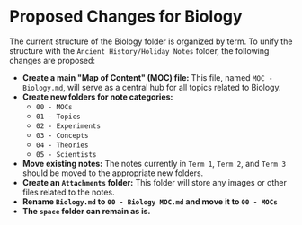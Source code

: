 # Proposed Changes for Biology

The current structure of the Biology folder is organized by term. To unify the structure with the `Ancient History/Holiday Notes` folder, the following changes are proposed:

*   **Create a main "Map of Content" (MOC) file:** This file, named `MOC - Biology.md`, will serve as a central hub for all topics related to Biology.
*   **Create new folders for note categories:**
    *   `00 - MOCs`
    *   `01 - Topics`
    *   `02 - Experiments`
    *   `03 - Concepts`
    *   `04 - Theories`
    *   `05 - Scientists`
*   **Move existing notes:** The notes currently in `Term 1`, `Term 2`, and `Term 3` should be moved to the appropriate new folders.
*   **Create an `Attachments` folder:** This folder will store any images or other files related to the notes.
*   **Rename `Biology.md` to `00 - Biology MOC.md` and move it to `00 - MOCs`**
*   **The `space` folder can remain as is.**
